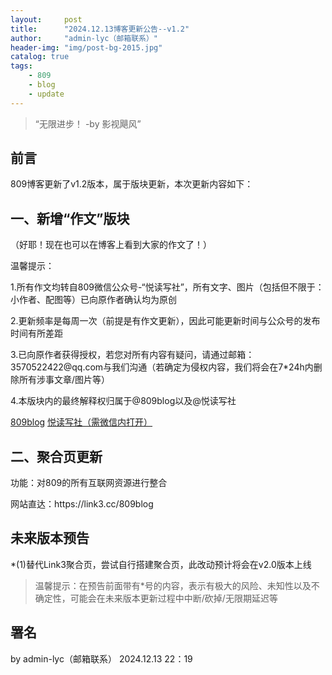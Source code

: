 ```yaml
---
layout:     post
title:      "2024.12.13博客更新公告--v1.2"
author:     "admin-lyc（邮箱联系）"
header-img: "img/post-bg-2015.jpg"
catalog: true
tags:
    - 809
    - blog
    - update
---
```


> “无限进步！ -by 影视飓风”

## 前言

<p>809博客更新了v1.2版本，属于版块更新，本次更新内容如下：</p>

## 一、新增“作文”版块

<p>（好耶！现在也可以在博客上看到大家的作文了！）</p>

<p>温馨提示：</p>

<p>1.所有作文均转自809微信公众号-“悦读写社”，所有文字、图片（包括但不限于：小作者、配图等）已向原作者确认均为原创</p>

<p>2.更新频率是每周一次（前提是有作文更新），因此可能更新时间与公众号的发布时间有所差距</p>

<p>3.已向原作者获得授权，若您对所有内容有疑问，请通过邮箱：3570522422@qq.com与我们沟通（若确定为侵权内容，我们将会在7*24h内删除所有涉事文章/图片等）</p>

<p>4.本版块内的最终解释权归属于@809blog以及@悦读写社</p>

[809blog](https://809blog.us.kg"809博客/809blog")
[悦读写社（需微信内打开）](https://mp.weixin.qq.com/mp/profile_ext?action=home&__biz=Mzg4Njg3NDU5OA==&scene=124#wechat_redirect"悦读写社（需微信内打开")

## 二、聚合页更新

<p>功能：对809的所有互联网资源进行整合</p>

<p>网站直达：https://link3.cc/809blog</p>

## 未来版本预告

<p>*(1)替代Link3聚合页，尝试自行搭建聚合页，此改动预计将会在v2.0版本上线</p>

> 温馨提示：在预告前面带有*号的内容，表示有极大的风险、未知性以及不确定性，可能会在未来版本更新过程中中断/砍掉/无限期延迟等

## 署名

<p>by admin-lyc（邮箱联系） 2024.12.13 22：19</p>

<p id = "build"></p>

